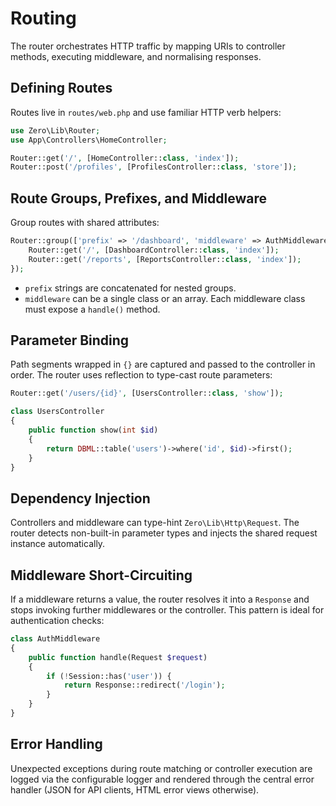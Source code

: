 # Routing

The router orchestrates HTTP traffic by mapping URIs to controller methods, executing middleware, and normalising responses.

## Defining Routes

Routes live in `routes/web.php` and use familiar HTTP verb helpers:

```php
use Zero\Lib\Router;
use App\Controllers\HomeController;

Router::get('/', [HomeController::class, 'index']);
Router::post('/profiles', [ProfilesController::class, 'store']);
```

## Route Groups, Prefixes, and Middleware

Group routes with shared attributes:

```php
Router::group(['prefix' => '/dashboard', 'middleware' => AuthMiddleware::class], function () {
    Router::get('/', [DashboardController::class, 'index']);
    Router::get('/reports', [ReportsController::class, 'index']);
});
```

- `prefix` strings are concatenated for nested groups.
- `middleware` can be a single class or an array. Each middleware class must expose a `handle()` method.

## Parameter Binding

Path segments wrapped in `{}` are captured and passed to the controller in order. The router uses reflection to type-cast route parameters:

```php
Router::get('/users/{id}', [UsersController::class, 'show']);
```

```php
class UsersController
{
    public function show(int $id)
    {
        return DBML::table('users')->where('id', $id)->first();
    }
}
```

## Dependency Injection

Controllers and middleware can type-hint `Zero\Lib\Http\Request`. The router detects non-built-in parameter types and injects the shared request instance automatically.

## Middleware Short-Circuiting

If a middleware returns a value, the router resolves it into a `Response` and stops invoking further middlewares or the controller. This pattern is ideal for authentication checks:

```php
class AuthMiddleware
{
    public function handle(Request $request)
    {
        if (!Session::has('user')) {
            return Response::redirect('/login');
        }
    }
}
```

## Error Handling

Unexpected exceptions during route matching or controller execution are logged via the configurable logger and rendered through the central error handler (JSON for API clients, HTML error views otherwise).
